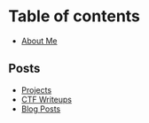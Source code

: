 # Table of contents

* [About Me](README.md)

## Posts

* [Projects](posts/quickstart.md)
* [CTF Writeups](posts/publish-your-docs.md)
* [Blog Posts](posts/blog-posts.md)
